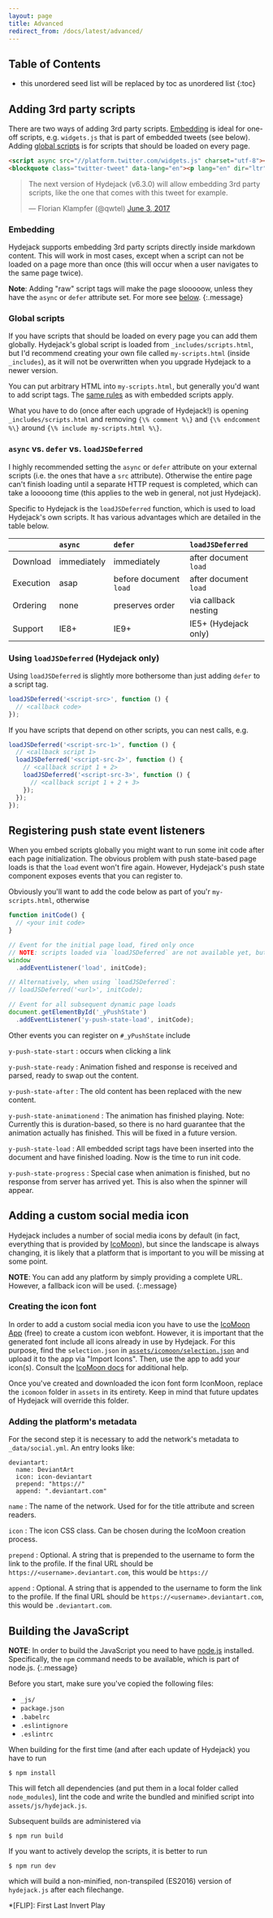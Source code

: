 ```yaml
---
layout: page
title: Advanced
redirect_from: /docs/latest/advanced/
---
```


## Table of Contents
* this unordered seed list will be replaced by toc as unordered list
{:toc}

## Adding 3rd party scripts
There are two ways of adding 3rd party scripts.
[Embedding](#embedding) is ideal for one-off scripts, e.g. `widgets.js` that is part of embedded tweets (see below).
Adding [global scripts](#global-scripts) is for scripts that should be loaded on every page.

```html
<script async src="//platform.twitter.com/widgets.js" charset="utf-8"></script>
<blockquote class="twitter-tweet" data-lang="en"><p lang="en" dir="ltr">The next version of Hydejack (v6.3.0) will allow embedding 3rd party scripts, like the one that comes with this tweet for example.</p>&mdash; Florian Klampfer (@qwtel) <a href="https://twitter.com/qwtel/status/871098943505039362">June 3, 2017</a></blockquote>
```

<script async src="//platform.twitter.com/widgets.js" charset="utf-8"></script>
<blockquote class="twitter-tweet" data-lang="en"><p lang="en" dir="ltr">The next version of Hydejack (v6.3.0) will allow embedding 3rd party scripts, like the one that comes with this tweet for example.</p>&mdash; Florian Klampfer (@qwtel) <a href="https://twitter.com/qwtel/status/871098943505039362">June 3, 2017</a></blockquote>

### Embedding
Hydejack supports embedding 3rd party scripts directly inside markdown content. This will work in most cases, except when a script can not be loaded on a page more than once (this will occur when a user navigates to the same page twice).

**Note**: Adding "raw" script tags will make the page slooooow, unless they have the `async` or `defer` attribute set. For more see [below](#async-vs-defer-vs-loadjsdeferred).
{:.message}

### Global scripts
If you have scripts that should be loaded on every page you can add them globally.
Hydejack's global script is loaded from `_includes/scripts.html`, but I'd recommend creating your own file called `my-scripts.html` (inside `_includes`), as it will not be overwritten when you upgrade Hydejack to a newer version.

You can put arbitrary HTML into `my-scripts.html`, but generally you'd want to add script tags. The [same rules](#async-vs-defer-vs-loadjsdeferred) as with embedded scripts apply.

What you have to do (once after each upgrade of Hydejack!) is opening `_includes/scripts.html` and removing `{\% comment %\}` and `{\% endcomment %\}` around `{\% include my-scripts.html %\}`.

### `async` vs. `defer` vs. `loadJSDeferred`

I highly recommended setting the `async` or `defer` attribute on your external scripts (i.e. the ones that have a `src` attribute).
Otherwise the entire page can't finish loading until a separate HTTP request is completed, which can take a looooong time (this applies to the web in general, not just Hydejack).

Specific to Hydejack is the `loadJSDeferred` function, which is used to load Hydejack's own scripts. It has various advantages which are detailed in the table below.

|           | `async`     | `defer`                | `loadJSDeferred`      |
|:----------|:------------|:-----------------------|:----------------------|
| Download  | immediately | immediately            | after document `load` |
| Execution | asap        | before document `load` | after document `load` |
| Ordering  | none        | preserves order        | via callback nesting  |
| Support   | IE8+        | IE9+                   | IE5+ (Hydejack only)  |

### Using `loadJSDeferred` (Hydejack only)
Using `loadJSDeferred` is slightly more bothersome than just adding `defer` to a script tag.

```js
loadJSDeferred('<script-src>', function () {
  // <callback code>
});
```

If you have scripts that depend on other scripts, you can nest calls, e.g.

```js
loadJSDeferred('<script-src-1>', function () {
  // <callback script 1>
  loadJSDeferred('<script-src-2>', function () {
    // <callback script 1 + 2>
    loadJSDeferred('<script-src-3>', function () {
      // <callback script 1 + 2 + 3>
    });
  });
});
```

## Registering push state event listeners
When you embed scripts globally you might want to run some init code after each page initialization. The obvious problem with push state-based page loads is that the `load` event won't fire again. However, Hydejack's push state component exposes events that you can register to.

Obviously you'll want to add the code below as part of you'r `my-scripts.html`, otherwise

```js
function initCode() {
  // <your init code>
}

// Event for the initial page load, fired only once
// NOTE: scripts loaded via `loadJSDeferred` are not available yet, but `async` and `defer` are
window
  .addEventListener('load', initCode);

// Alternatively, when using `loadJSDeferred`:
// loadJSDeferred('<url>', initCode);

// Event for all subsequent dynamic page loads
document.getElementById('_yPushState')
  .addEventListener('y-push-state-load', initCode);
```

Other events you can register on `#_yPushState` include

`y-push-state-start`
: occurs when clicking a link

`y-push-state-ready`
: Animation fished and response is received and parsed, ready to swap out the content.

`y-push-state-after`
: The old content has been replaced with the new content.

`y-push-state-animationend`
: The animation has finished playing. Note: Currently this is duration-based, so there is no hard guarantee that the animation actually has finished. This will be fixed in a future version.

`y-push-state-load`
: All embedded script tags have been inserted into the document and have finished loading. Now is the time to run init code.

`y-push-state-progress`
: Special case when animation is finished, but no response from server has arrived yet. This is also when the spinner will appear.

## Adding a custom social media icon
Hydejack includes a number of social media icons by default (in fact, everything that is provided by [IcoMoon](https://icomoon.io/)), but since the landscape is always changing, it is likely that a platform that is important to you will be missing at some point.

**NOTE**: You can add any platform by simply providing a complete URL. However, a fallback icon <span class="icon-link"></span> will be used.
{:.message}

### Creating the icon font
In order to add a custom social media icon you have to use the [IcoMoon App](https://icomoon.io/app/) (free) to create a custom icon webfont. However, it is important that the generated font include all icons already in use by Hydejack. For this purpose, find the `selection.json` in [`assets/icomoon/selection.json`](https://github.com/qwtel/hydejack/blob/v6/assets/icomoon/selection.json) and upload it to the app via "Import Icons".
Then, use the app to add your icon(s).
Consult the [IcoMoon docs](https://icomoon.io/#docs) for additional help.

Once you've created and downloaded the icon font form IconMoon, replace the `icomoon` folder in `assets` in its entirety. Keep in mind that future updates of Hydejack will override this folder.

### Adding the platform's metadata
For the second step it is necessary to add the network's metadata to `_data/social.yml`.
An entry looks like:

    deviantart:
      name: DeviantArt
      icon: icon-deviantart
      prepend: "https://"
      append: ".deviantart.com"

`name`
: The name of the network. Used for for the title attribute and screen readers.

`icon`
: The icon CSS class. Can be chosen during the IcoMoon creation process.

`prepend`
: Optional. A string that is prepended to the username to form the link to the profile. If the final URL should be `https://<username>.deviantart.com`, this would be `https://`

`append`
: Optional. A string that is appended to the username to form the link to the profile. If the final URL should be `https://<username>.deviantart.com`, this would be `.deviantart.com`.

## Building the JavaScript
**NOTE**: In order to build the JavaScript you need to have [node.js](https://nodejs.org/en/) installed. Specifically, the `npm` command needs to be available, which is part of node.js.
{:.message}

Before you start, make sure you've copied the following files:
* `_js/`
* `package.json`
* `.babelrc`
* `.eslintignore`
* `.eslintrc`

When building for the first time (and after each update of Hydejack) you have to run

    $ npm install

This will fetch all dependencies (and put them in a local folder called `node_modules`), lint the code and write the bundled and minified script into `assets/js/hydejack.js`.

Subsequent builds are administered via

    $ npm run build

If you want to actively develop the scripts, it is better to run

    $ npm run dev

which will build a non-minified, non-transpiled (ES2016) version of `hydejack.js` after each filechange.

*[FLIP]: First Last Invert Play
